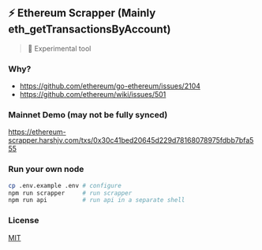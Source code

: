 ## ⚡️ Ethereum Scrapper (Mainly eth_getTransactionsByAccount)

> 🚨 Experimental tool


### Why?

* https://github.com/ethereum/go-ethereum/issues/2104
* https://github.com/ethereum/wiki/issues/501


### Mainnet Demo (may not be fully synced)

https://ethereum-scrapper.harshjv.com/txs/0x30c41bed20645d229d78168078975fdbb7bfa555


### Run your own node

```bash
cp .env.example .env # configure
npm run scrapper     # run scrapper
npm run api          # run api in a separate shell
```


### License

[MIT](./LICENSE.md)
